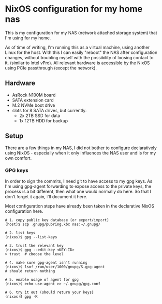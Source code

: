 # NixOS configuration for my home nas

This is my configuration for my NAS (network attached storage system) that I'm
using for my home.

As of time of writing, I'm running this as a virtual machine, using another
Linux for the host. With this I can easily "reboot" the NAS after configuration
changes, without troubling myself with the possibility of loosing contact to it.
(similar to Intel vPro). All relevant hardware is accessible by the NixOS using
PCIe passthrough (except the network).

## Hardware

- AsRock N100M board
- SATA extension card
- M.2 NVMe boot drive
- slots for 8 SATA drives, but currently:
  - 2x 2TB SSD for data
  - 1x 12TB HDD for backup

## Setup

There are a few things in my NAS, I did not bother to configure declaratively
using NixOS - especially when it only influences the NAS user and is for my own
comfort.

### GPG keys

In order to sign the commits, I need git to have access to my gpg keys. As I'm
using gpg-agent forwarding to expose access to the private keys, the process is
a bit different, then what one would normally do here. So that I don't forget it
again, I'll document it here.

Most configuration steps have already been taken in the declarative NixOS
configuration here.

```
# 1. copy public key database (or export/import)
(host)$ scp .gnupg/pubring.kbx nas:~/.gnupg/

# 2. list keys
(nixos)$ gpg --list-keys

# 3. trust the relevant key
(nixos)$ gpg --edit-key <KEY-ID>
> trust  # choose the level

# 4. make sure gpg-agent isn't running
(nixos)$ lsof /run/user/1000/gnupg/S.gpg-agent
# should return nothing

# 5. enable usage of agent for gpg
(nixos)$ echo use-agent >> ~/.gnupg/gpg.conf

# 6. try it out (should return your keys)
(nixos)$ gpg -K
```


